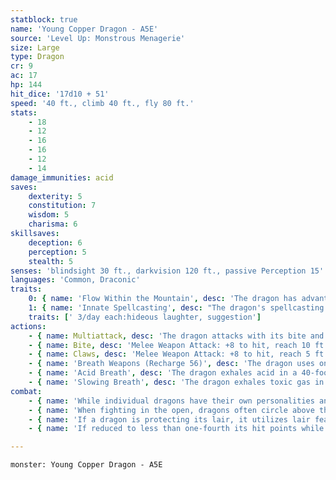 ```yaml
---
statblock: true
name: 'Young Copper Dragon - A5E'
source: 'Level Up: Monstrous Menagerie'
size: Large
type: Dragon
cr: 9
ac: 17
hp: 144
hit_dice: '17d10 + 51'
speed: '40 ft., climb 40 ft., fly 80 ft.'
stats:
    - 18
    - 12
    - 16
    - 16
    - 12
    - 14
damage_immunities: acid
saves:
    dexterity: 5
    constitution: 7
    wisdom: 5
    charisma: 6
skillsaves:
    deception: 6
    perception: 5
    stealth: 5
senses: 'blindsight 30 ft., darkvision 120 ft., passive Perception 15'
languages: 'Common, Draconic'
traits:
    0: { name: 'Flow Within the Mountain', desc: 'The dragon has advantage on Stealth checks made to hide in mountainous regions.' }
    1: { name: 'Innate Spellcasting', desc: "The dragon's spellcasting ability is Charisma (save DC 15). It can innately cast the following spells, requiring no material components." }
    traits: [' 3/day each:hideous laughter, suggestion']
actions:
    - { name: Multiattack, desc: 'The dragon attacks with its bite and twice with its claws.' }
    - { name: Bite, desc: 'Melee Weapon Attack: +8 to hit, reach 10 ft., one target. Hit: 15 (3d10 + 4) piercing damage plus 4 (1d8) acid damage.' }
    - { name: Claws, desc: 'Melee Weapon Attack: +8 to hit, reach 5 ft., one target. Hit: 13 (2d8 + 4) slashing damage.' }
    - { name: 'Breath Weapons (Recharge 56)', desc: 'The dragon uses one of the following breath weapons:' }
    - { name: 'Acid Breath', desc: 'The dragon exhales acid in a 40-foot-long, 5-foot wide-line. Each creature in the area makes a DC 15 Dexterity saving throw, taking 45 (10d8) acid damage on a failed save or half damage on a success.' }
    - { name: 'Slowing Breath', desc: 'The dragon exhales toxic gas in a 30-foot cone. Each creature in the area makes a DC 15 Constitution saving throw, becoming slowed for 1 minute on a failure. A creature repeats the saving throw at the end of each of its turns, ending the effect on itself on a success.' }
combat:
    - { name: 'While individual dragons have their own personalities and tactics, most rely heavily on their breath weapons', desc: 'They use them whenever they can, preferably from maximum distance and while flying above their enemies.' }
    - { name: 'When fighting in the open, dragons often circle above their enemies as they wait for their breath weapons to recharge', desc: "They only close to melee if their enemies deal significant damage with ranged attacks, or if they can savage an enemy cut off from its allies. Once bloodied, dragons become more aggressive, attacking with bite and claws when their breath weapons aren't available." }
    - { name: 'If a dragon is protecting its lair, it utilizes lair features, traps, allies, and architecture such as escape tunnels to keep up a hit-and-run fight, reappearing only when it has a fully-recharged breath weapon', desc: 'If the dragon is forced into melee combat, it uses its bite and claws against a single foe. If it has legendary actions like Roar and Wing Attack, it uses them to disperse its other enemies.' }
    - { name: 'If reduced to less than one-fourth its hit points while fighting in the open, a dragon flies away', desc: 'However, it fights to the death to defend its lair, unless it can regain the upper hand through tricks or bargains.' }

---
```

```statblock
monster: Young Copper Dragon - A5E
```
